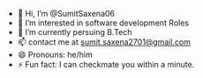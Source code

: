 - 👋 Hi, I’m @SumitSaxena06
- 👀 I’m interested in software development Roles
- 🌱 I’m currently persuing B.Tech
- 📫 contact me at sumit.saxena2701@gmail.com
- 😄 Pronouns: he/him
- ⚡ Fun fact: I can checkmate you within a minute.

<!---
SumitSaxena06/SumitSaxena06 is a ✨ special ✨ repository because its `README.md` (this file) appears on your GitHub profile.
You can click the Preview link to take a look at your changes.
--->
